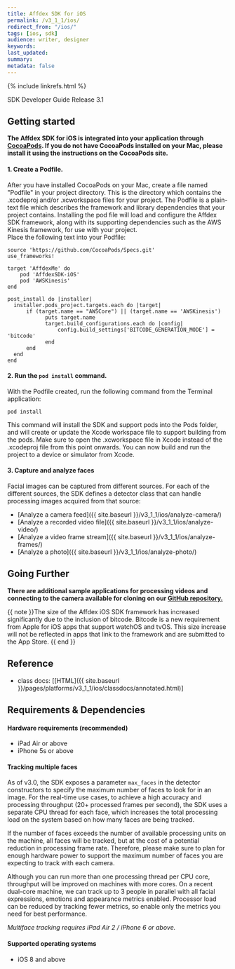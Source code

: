 ```yaml
---
title: Affdex SDK for iOS  
permalink: /v3_1_1/ios/  
redirect_from: "/ios/"
tags: [ios, sdk]  
audience: writer, designer  
keywords:  
last_updated:  
summary:  
metadata: false
---
```


{% include linkrefs.html %}

SDK Developer Guide Release 3.1

## Getting started

__The Affdex SDK for iOS is integrated into your application through [CocoaPods](https://cocoapods.org/pods/AffdexSDK-iOS). If you do not have CocoaPods installed on your Mac, please install it using the instructions on the CocoaPods site.__


#### 1. Create a Podfile.

After you have installed CocoaPods on your Mac, create a file named "Podfile" in your project directory.  This is the directory which contains the .xcodeproj and/or .xcworkspace files for your project.  The Podfile is a plain-text file which describes the framework and library dependencies that your project contains.  Installing the pod file will load and configure the Affdex SDK framework, along with its supporting dependencies such as the AWS Kinesis framework, for use with your project.<br/>
Place the following text into your Podfile:

```
source 'https://github.com/CocoaPods/Specs.git'
use_frameworks!

target 'AffdexMe' do
    pod 'AffdexSDK-iOS'
    pod 'AWSKinesis'
end

post_install do |installer|
  installer.pods_project.targets.each do |target|
      if (target.name == "AWSCore") || (target.name == 'AWSKinesis')
            puts target.name
            target.build_configurations.each do |config|
                config.build_settings['BITCODE_GENERATION_MODE'] = 'bitcode'
            end
      end
  end
end
```

#### 2. Run the `pod install` command.

With the Podfile created, run the following command from the Terminal application:

```
pod install
```

This command will install the SDK and support pods into the Pods folder, and will create or update the Xcode workspace file to support building from the pods.  Make sure to open the .xcworkspace file in Xcode instead of the .xcodeproj file from this point onwards.  You can now build and run the project to a device or simulator from Xcode.

#### 3. Capture and analyze faces

Facial images can be captured from different sources. For each of the different sources, the SDK defines a detector class that can handle processing images acquired from that source:

* [Analyze a camera feed]({{ site.baseurl }}/v3_1_1/ios/analyze-camera/)
* [Analyze a recorded video file]({{ site.baseurl }}/v3_1_1/ios/analyze-video/)
* [Analyze a video frame stream]({{ site.baseurl }}/v3_1_1/ios/analyze-frames/)
* [Analyze a photo]({{ site.baseurl }}/v3_1_1/ios/analyze-photo/)

## Going Further
__There are additional sample applications for processing videos and connecting to the camera available for cloning on our [GitHub repository.](http://github.com/Affectiva/ios-sdk-samples)__

{{ note }}The size of the Affdex iOS SDK framework has increased significantly due to the inclusion of bitcode.
Bitcode is a new requirement from Apple for iOS apps that support watchOS and tvOS. This size increase will not be reflected in apps that link to the framework and are submitted to the App Store. {{ end }}

## Reference
* class docs: [[HTML]({{ site.baseurl }}/pages/platforms/v3_1_1/ios/classdocs/annotated.html)]


## Requirements & Dependencies

#### Hardware requirements (recommended)

*	iPad Air or above
*	iPhone 5s or above

#### Tracking multiple faces
As of v3.0, the SDK exposes a parameter `max_faces` in the detector constructors to specify the maximum number of faces to look for in an image. For the real-time use cases, to achieve a high accuracy and processing throughput (20+ processed frames per second), the SDK uses a separate CPU thread for each face, which increases the total processing load on the system based on how many faces are being tracked.

If the number of faces exceeds the number of available processing units on the machine, all faces will be tracked, but at the cost of a potential reduction in processing frame rate. Therefore, please make sure to plan for enough hardware power to support the maximum number of faces you are expecting to track with each camera.

Although you can run more than one processing thread per CPU core, throughput will be improved on machines with more cores.  On a recent dual-core machine, we can track up to 3 people in parallel with all facial expressions, emotions and appearance metrics enabled.  Processor load can be reduced by tracking fewer metrics, so enable only the metrics you need for best performance.

*Multiface tracking requires iPad Air 2 / iPhone 6 or above.*

#### Supported operating systems

*	iOS 8 and above
